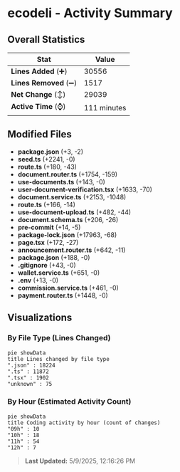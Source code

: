 # ecodeli - Activity Summary 

## Overall Statistics

| Stat                   | Value                                                             |
| ---------------------- | ----------------------------------------------------------------- |
| **Lines Added** (➕)   | 30556                                          |
| **Lines Removed** (➖) | 1517                                        |
| **Net Change** (↕)    | 29039                |
| **Active Time** (⌚)   | 111 minutes |


## Modified Files
- **package.json** (+3, -2)
- **seed.ts** (+2241, -0)
- **route.ts** (+180, -43)
- **document.router.ts** (+1754, -159)
- **use-documents.ts** (+143, -0)
- **user-document-verification.tsx** (+1633, -70)
- **document.service.ts** (+2153, -1048)
- **route.ts** (+166, -14)
- **use-document-upload.ts** (+482, -44)
- **document.schema.ts** (+206, -26)
- **pre-commit** (+14, -5)
- **package-lock.json** (+17963, -68)
- **page.tsx** (+172, -27)
- **announcement.router.ts** (+642, -11)
- **package.json** (+188, -0)
- **.gitignore** (+43, -0)
- **wallet.service.ts** (+651, -0)
- **.env** (+13, -0)
- **commission.service.ts** (+461, -0)
- **payment.router.ts** (+1448, -0)

## Visualizations

### By File Type (Lines Changed)

```mermaid
pie showData
title Lines changed by file type
".json" : 18224
".ts" : 11872
".tsx" : 1902
"unknown" : 75
```

### By Hour (Estimated Activity Count)

```mermaid
pie showData
title Coding activity by hour (count of changes)
"09h" : 10
"10h" : 18
"11h" : 54
"12h" : 7
```


> **Last Updated:** 5/9/2025, 12:16:26 PM